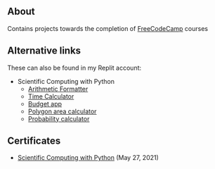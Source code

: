 ## About

Contains projects towards the completion of [FreeCodeCamp](www.freecodecamp.org) courses

## Alternative links

These can also be found in my Replit account:

- Scientific Computing with Python
  - [Arithmetic Formatter](https://replit.com/@maryletteroa/arithmetic-formatter)
  - [Time Calculator](https://replit.com/@maryletteroa/time-calculator)
  - [Budget app](https://replit.com/@maryletteroa/budget-app)
  - [Polygon area calculator](https://replit.com/@maryletteroa/polygon-area-calculator)
  - [Probability calculator](https://replit.com/@maryletteroa/probability-calculator)

## Certificates

- [Scientific Computing with Python](https://www.linkedin.com/redir/redirect?url=https%3A%2F%2Ffreecodecamp%2Eorg%2Fcertification%2Ffcc58a47023-eefd-4bab-9957-2e31f614ba97%2Fscientific-computing-with-python-v7&urlhash=YwDK&trk=public_profile-settings_see-credential) (May 27, 2021)

